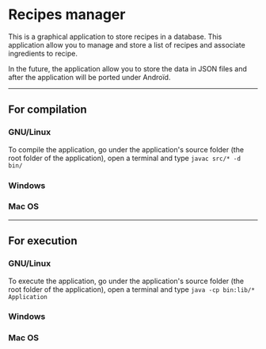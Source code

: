 # Recipes manager
This is a graphical application to store recipes in a database.
This application allow you to manage and store a list of recipes and associate ingredients to recipe.

In the future, the application allow you to store the data in JSON files and after the application will be ported under Androïd.

-------------------------------------
## For compilation

### GNU/Linux

To compile the application,
go under the application's source folder (the root folder of the application),
open a terminal and type `javac src/* -d bin/`

### Windows

### Mac OS

-------------------------------------
## For execution

### GNU/Linux

To execute the application,
go under the application's source folder (the root folder of the application),
open a terminal and type `java -cp bin:lib/* Application`

### Windows

### Mac OS
